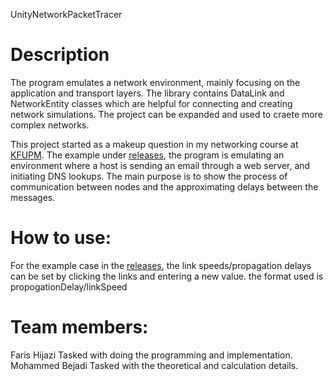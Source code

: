 UnityNetworkPacketTracer

# Description
The program emulates a network environment, mainly focusing on the application and transport layers.
The library contains DataLink and NetworkEntity classes which are helpful for connecting and creating network simulations.
The project can be expanded and used to craete more complex networks.

This project started as a makeup question in my networking course at [KFUPM](http://www.kfupm.edu.sa/Default.aspx).
The example under [releases](https://github.com/buzamahmooza/UnityNetworkPacketTracer/releases), the program is emulating an environment where a host is sending an email through a web server, and initiating DNS lookups.
The main purpose is to show the process of communication between nodes and the approximating delays between the messages.

# How to use:
For the example case in the [releases](https://github.com/buzamahmooza/UnityNetworkPacketTracer/releases), the link speeds/propagation delays can be set by clicking the links and entering a new value. the format used is propogationDelay/linkSpeed


# Team members:
Faris Hijazi      Tasked with doing the programming and implementation.
Mohammed Bejadi   Tasked with the theoretical and calculation details.
